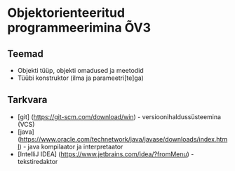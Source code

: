 # Objektorienteeritud programmeerimina &Otilde;V3
## Teemad
* Objekti t&uuml;&uuml;p, objekti omadused ja meetodid
* T&uuml;&uuml;bi konstruktor (ilma ja parameetri[te]ga)
## Tarkvara
* [git] (https://git-scm.com/download/win) - versioonihalduss&uuml;steemina (VCS)
* [java] (https://www.oracle.com/technetwork/java/javase/downloads/index.html) - java kompilaator ja interpretaator
* [IntelliJ IDEA] (https://www.jetbrains.com/idea/?fromMenu) - tekstiredaktor